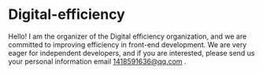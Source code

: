 # Digital-efficiency

Hello! I am the organizer of the Digital efficiency organization, and we are committed to improving efficiency in front-end development. We are very eager for independent developers, and if you are interested, please send us your personal information email 1418591636@qq.com .
